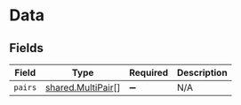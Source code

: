 # Data


## Fields

| Field                                                         | Type                                                          | Required                                                      | Description                                                   |
| ------------------------------------------------------------- | ------------------------------------------------------------- | ------------------------------------------------------------- | ------------------------------------------------------------- |
| `pairs`                                                       | [shared.MultiPair](../../../sdk/models/shared/multipair.md)[] | :heavy_minus_sign:                                            | N/A                                                           |